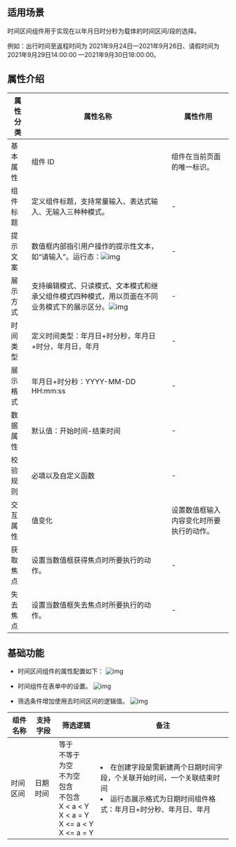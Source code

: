 ## 适用场景

时间区间组件用于实现在以年月日时分秒为载体的时间区间/段的选择。

例如：出行时间至返程时间为 2021年9月24日—2021年9月26日、请假时间为 2021年9月29日14:00:00 —2021年9月30日18:00:00。

## 属性介绍

| 属性分类 | 属性名称                                                     | 属性作用                                 |
| -------- | ------------------------------------------------------------ | ---------------------------------------- |
| 基本属性 | 组件 ID                                                       | 组件在当前页面的唯一标识。               |
| 组件标题 | 定义组件标题，支持常量输入、表达式输入、无输入三种种模式。   |     -                                     |
| 提示文案 | 数值框内部指引用户操作的提示性文本，如“请输入”。运行态：![img](https://qcloudimg.tencent-cloud.cn/raw/125d123f3d15b947568519518f971478.png) |                     -                     |
| 展示方式 | 支持编辑模式、只读模式、文本模式和继承父组件模式四种模式，用以页面在不同业务模式下的展示区分。![img](https://qcloudimg.tencent-cloud.cn/raw/ff0e01d55270745143ecc2052bee6b79.png) |            -                              |
| 时间类型 | 定义时间类型：年月日+时分秒，年月日+时分，年月日，年月       |         -                             |
| 展示格式 | 年月日+时分秒：YYYY-MM-DD HH:mm:ss                           |         -                                 |
| 数据属性 | 默认值：开始时间-结束时间                                    |      -                                    |
| 校验规则 | 必填以及自定义函数                                           |         -                                 |
| 交互属性 | 值变化                                                       | 设置数值框输入内容变化时所要执行的动作。 |
| 获取焦点 | 设置当数值框获得焦点时所要执行的动作。                       |            -                              |
| 失去焦点 | 设置当数值框失去焦点时所要执行的动作。                       |             -                             |

## 基础功能

- 时间区间组件的属性配置如下：
![img](https://qcloudimg.tencent-cloud.cn/raw/fe7a91af42314c6e47a88c591a7745c0.png)

- 时间组件在表单中的设置。
![img](https://qcloudimg.tencent-cloud.cn/raw/e1b4b11131f4a6bac118c31d5620df01.png)

- 筛选条件增加使用去时间区间的逻辑值。
![img](https://qcloudimg.tencent-cloud.cn/raw/600faf0f647231a7de52cfa37dacd5f0.png)

| 组件名称 | 支持字段 | 筛选逻辑 | 备注 |
| --------- | --------- | --------- | --------- | 
| 时间区间 | 日期时间 |等于<br>不等于<br>为空<br>不为空<br>包含<br>不包含<br>X < a < Y<br>X < a = Y<br>X <= a < Y<br><nobr>X <= a = Y</nobr>   | <li>在创建字段是需新建两个日期时间字段，个关联开始时间，一个关联结束时间 </li><li>运行态展示格式为日期时间组件格式：年月日+时分秒、年月日、年月 |

